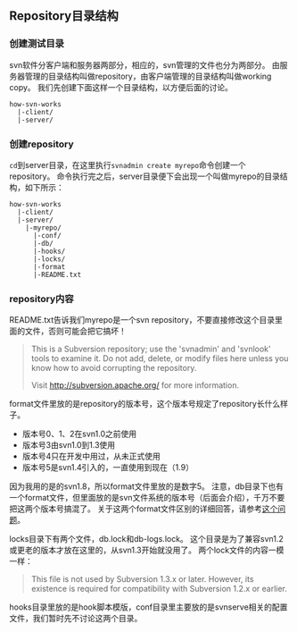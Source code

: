 ## Repository目录结构

### 创建测试目录

svn软件分客户端和服务器两部分，相应的，svn管理的文件也分为两部分。
由服务器管理的目录结构叫做repository，由客户端管理的目录结构叫做working copy。
我们先创建下面这样一个目录结构，以方便后面的讨论。

```
how-svn-works
  |-client/
  |-server/
```

### 创建repository

`cd`到server目录，在这里执行`svnadmin create myrepo`命令创建一个repository。
命令执行完之后，server目录便下会出现一个叫做myrepo的目录结构，如下所示：

```
how-svn-works
  |-client/
  |-server/
    |-myrepo/
      |-conf/
      |-db/
      |-hooks/
      |-locks/
      |-format
      |-README.txt
```

### repository内容

README.txt告诉我们myrepo是一个svn repository，不要直接修改这个目录里面的文件，否则可能会把它搞坏！
> This is a Subversion repository; use the 'svnadmin' and 'svnlook' 
> tools to examine it.  Do not add, delete, or modify files here 
> unless you know how to avoid corrupting the repository.
>
> Visit http://subversion.apache.org/ for more information.

format文件里放的是repository的版本号，这个版本号规定了repository长什么样子。

* 版本号0、1、2在svn1.0之前使用
* 版本号3由svn1.0到1.3使用
* 版本号4只在开发中用过，从未正式使用
* 版本号5是svn1.4引入的，一直使用到现在（1.9）

因为我用的是的svn1.8，所以format文件里放的是数字5。
注意，db目录下也有一个format文件，但里面放的是svn文件系统的版本号（后面会介绍），千万不要把这两个版本号搞混了。
关于这两个format文件区别的详细回答，请参考[这个问题](http://serverfault.com/questions/277441/difference-between-the-format-and-db-format-files-in-a-subversion-repository)。

locks目录下有两个文件，db.lock和db-logs.lock。
这个目录是为了兼容svn1.2或更老的版本才放在这里的，从svn1.3开始就没用了。
两个lock文件的内容一模一样：
> This file is not used by Subversion 1.3.x or later.
> However, its existence is required for compatibility with
> Subversion 1.2.x or earlier.

hooks目录里放的是hook脚本模版，conf目录里主要放的是svnserve相关的配置文件，我们暂时先不讨论这两个目录。
